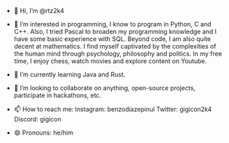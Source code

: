 - 👋 Hi, I’m @rtz2k4
  
- 👀 I’m interested in programming, I know to program in Python, C and C++. Also, I tried Pascal to broaden
  my programming knowledge and I have some basic experience with SQL.
  Beyond code, I am also quite decent at mathematics. I find myself captivated by the complexities of the human
  mind through psychology, philosophy and politics.
  In my free time, I enjoy chess, watch movies and explore content on Youtube.

- 🌱 I’m currently learning Java and Rust.
  
- 💞️ I’m looking to collaborate on anything, open-source projects, participate in hackathons, etc.

- 📫 How to reach me:
  Instagram: benzodiazepinul
  Twitter: gigicon2k4
  Discord: gigicon

  
- 😄 Pronouns: he/him

<!---
rtz2k4/rtz2k4 is a ✨ special ✨ repository because its `README.md` (this file) appears on your GitHub profile.
You can click the Preview link to take a look at your changes.
--->
